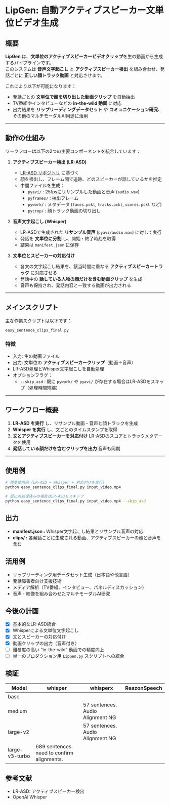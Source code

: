 # LipGen: 自動アクティブスピーカー文単位ビデオ生成

## 概要

**LipGen** は、**文単位のアクティブスピーカービデオクリップ**を生の動画から生成するパイプラインです。  
このシステムは **音声文字起こし** と **アクティブスピーカー検出** を組み合わせ、発話ごとに **正しい顔トラック動画** と対応させます。

これにより以下が可能になります：
- 発話ごとの **文単位で顔を切り出した動画クリップ** を自動抽出  
- TV番組やインタビューなどの **in-the-wild 動画** に対応  
- 出力結果を **リップリーディングデータセット** や **コミュニケーション研究**、その他のマルチモーダルAI用途に活用

---

## 動作の仕組み

ワークフローは以下の2つの主要コンポーネントを統合しています：

1. **アクティブスピーカー検出 (LR-ASD)**  
   - [LR-ASD リポジトリ](https://github.com/Junhua-Liao/LR-ASD) に基づく  
   - 顔を検出し、フレーム間で追跡、どのスピーカーが話しているかを推定  
   - 中間ファイルを生成：
     - `pyavi/` : 25fpsにリサンプルした動画と音声 (`audio.wav`)  
     - `pyframes/` : 抽出フレーム  
     - `pywork/` : メタデータ (`faces.pckl`, `tracks.pckl`, `scores.pckl` など)  
     - `pycrop/` : 顔トラック動画の切り出し  

2. **音声文字起こし (Whisper)**  
   - LR-ASDで生成された **リサンプル音声** (`pyavi/audio.wav`) に対して実行  
   - 発話を **文単位に分割** し、開始・終了時刻を取得  
   - 結果は `manifest.json` に保存  

3. **文単位とスピーカーの対応付け**  
   - 各文の文字起こし結果を、該当時間に重なる **アクティブスピーカートラック** に対応させる  
   - 発話中の **話している人物の顔だけを含む動画クリップ** を生成  
   - 音声も保持され、発話内容と一致する動画が出力される

---

## メインスクリプト

主な作業スクリプトは以下です：

```bash
easy_sentence_clips_final.py
```

### 特徴
- 入力: 生の動画ファイル  
- 出力: 文単位の **アクティブスピーカークリップ**（動画＋音声）  
- LR-ASD処理とWhisper文字起こしを自動処理  
- オプションフラグ：
  - `--skip_asd` : 既に `pywork/` や `pyavi/` が存在する場合はLR-ASDをスキップ（処理時間短縮）

---

## ワークフロー概要

1. **LR-ASD を実行** し、リサンプル動画・音声と顔トラックを生成  
2. **Whisper を実行** し、文ごとのタイムスタンプを取得  
3. **文とアクティブスピーカーを対応付け** LR-ASDのスコアとトラックメタデータを使用  
4. **発話している顔だけを含むクリップを出力** 音声も同期  

---

## 使用例

```bash
# 標準使用例 (LR-ASD + Whisper + 対応付けを実行)
python easy_sentence_clips_final.py input_video.mp4

# 既に前処理済みの場合はLR-ASDをスキップ
python easy_sentence_clips_final.py input_video.mp4 --skip_asd
```

## 出力
- **manifest.json :** Whisper文字起こし結果とリサンプル音声の対応  
- **clips/ :** 各発話ごとに生成される動画、アクティブスピーカーの顔と音声を含む  

## 活用例
- リップリーディング用データセット生成（日本語や他言語）  
- 発話障害者向け支援技術  
- メディア解析（TV番組、インタビュー、パネルディスカッション）  
- 音声・映像を組み合わせたマルチモーダルAI研究  

## 今後の計画
- [x] 基本的なLR-ASD統合  
- [x] Whisperによる文単位文字起こし  
- [x] 文とスピーカーの対応付け  
- [x] 動画クリップの出力（音声付き）  
- [ ] 難易度の高い “in-the-wild” 動画での精度向上  
- [ ] 単一のプロダクション用 `LipGen.py` スクリプトへの統合  

## 検証
| Model          | whisper                                     | whisperx                         | ReazonSpeech |
|----------------|---------------------------------------------|----------------------------------|--------------|
| base           |                                             |                                  |        |
| medium         |                                             | 57 sentences. Audio Alignment NG |        |
| large-v2       |                                             |        57 sentences. Audio Alignment NG                          |        |
| large-v3-turbo | 689 sentences. need to confirm alignments.  |                                  |        |

## 参考文献
- LR-ASD: アクティブスピーカー検出  
- OpenAI Whisper

